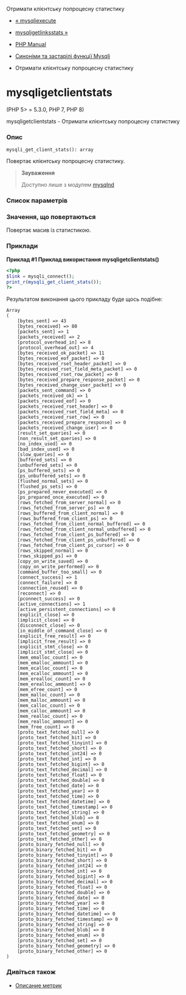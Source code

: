 Отримати клієнтську попроцесну статистику

-   [« mysqliexecute](function.mysqli-execute.html)
    
-   [mysqligetlinksstats »](function.mysqli-get-links-stats.html)
    
-   [PHP Manual](index.html)
    
-   [Синоніми та застарілі функції Mysqli](ref.mysqli.html)
    
-   Отримати клієнтську попроцесну статистику
    

# mysqligetclientstats

(PHP 5> = 5.3.0, PHP 7, PHP 8)

mysqligetclientstats - Отримати клієнтську попроцесну статистику

### Опис

```methodsynopsis
mysqli_get_client_stats(): array
```

Повертає клієнтську попроцесну статистику.

> **Зауваження**
> 
> Доступно лише з модулем [mysqlnd](book.mysqlnd.html)

### Список параметрів

### Значення, що повертаються

Повертає масив із статистикою.

### Приклади

**Приклад #1 Приклад використання **mysqligetclientstats()****

```php
<?php
$link = mysqli_connect();
print_r(mysqli_get_client_stats());
?>
```

Результатом виконання цього прикладу буде щось подібне:

```
Array
(
    [bytes_sent] => 43
    [bytes_received] => 80
    [packets_sent] => 1
    [packets_received] => 2
    [protocol_overhead_in] => 8
    [protocol_overhead_out] => 4
    [bytes_received_ok_packet] => 11
    [bytes_received_eof_packet] => 0
    [bytes_received_rset_header_packet] => 0
    [bytes_received_rset_field_meta_packet] => 0
    [bytes_received_rset_row_packet] => 0
    [bytes_received_prepare_response_packet] => 0
    [bytes_received_change_user_packet] => 0
    [packets_sent_command] => 0
    [packets_received_ok] => 1
    [packets_received_eof] => 0
    [packets_received_rset_header] => 0
    [packets_received_rset_field_meta] => 0
    [packets_received_rset_row] => 0
    [packets_received_prepare_response] => 0
    [packets_received_change_user] => 0
    [result_set_queries] => 0
    [non_result_set_queries] => 0
    [no_index_used] => 0
    [bad_index_used] => 0
    [slow_queries] => 0
    [buffered_sets] => 0
    [unbuffered_sets] => 0
    [ps_buffered_sets] => 0
    [ps_unbuffered_sets] => 0
    [flushed_normal_sets] => 0
    [flushed_ps_sets] => 0
    [ps_prepared_never_executed] => 0
    [ps_prepared_once_executed] => 0
    [rows_fetched_from_server_normal] => 0
    [rows_fetched_from_server_ps] => 0
    [rows_buffered_from_client_normal] => 0
    [rows_buffered_from_client_ps] => 0
    [rows_fetched_from_client_normal_buffered] => 0
    [rows_fetched_from_client_normal_unbuffered] => 0
    [rows_fetched_from_client_ps_buffered] => 0
    [rows_fetched_from_client_ps_unbuffered] => 0
    [rows_fetched_from_client_ps_cursor] => 0
    [rows_skipped_normal] => 0
    [rows_skipped_ps] => 0
    [copy_on_write_saved] => 0
    [copy_on_write_performed] => 0
    [command_buffer_too_small] => 0
    [connect_success] => 1
    [connect_failure] => 0
    [connection_reused] => 0
    [reconnect] => 0
    [pconnect_success] => 0
    [active_connections] => 1
    [active_persistent_connections] => 0
    [explicit_close] => 0
    [implicit_close] => 0
    [disconnect_close] => 0
    [in_middle_of_command_close] => 0
    [explicit_free_result] => 0
    [implicit_free_result] => 0
    [explicit_stmt_close] => 0
    [implicit_stmt_close] => 0
    [mem_emalloc_count] => 0
    [mem_emalloc_ammount] => 0
    [mem_ecalloc_count] => 0
    [mem_ecalloc_ammount] => 0
    [mem_erealloc_count] => 0
    [mem_erealloc_ammount] => 0
    [mem_efree_count] => 0
    [mem_malloc_count] => 0
    [mem_malloc_ammount] => 0
    [mem_calloc_count] => 0
    [mem_calloc_ammount] => 0
    [mem_realloc_count] => 0
    [mem_realloc_ammount] => 0
    [mem_free_count] => 0
    [proto_text_fetched_null] => 0
    [proto_text_fetched_bit] => 0
    [proto_text_fetched_tinyint] => 0
    [proto_text_fetched_short] => 0
    [proto_text_fetched_int24] => 0
    [proto_text_fetched_int] => 0
    [proto_text_fetched_bigint] => 0
    [proto_text_fetched_decimal] => 0
    [proto_text_fetched_float] => 0
    [proto_text_fetched_double] => 0
    [proto_text_fetched_date] => 0
    [proto_text_fetched_year] => 0
    [proto_text_fetched_time] => 0
    [proto_text_fetched_datetime] => 0
    [proto_text_fetched_timestamp] => 0
    [proto_text_fetched_string] => 0
    [proto_text_fetched_blob] => 0
    [proto_text_fetched_enum] => 0
    [proto_text_fetched_set] => 0
    [proto_text_fetched_geometry] => 0
    [proto_text_fetched_other] => 0
    [proto_binary_fetched_null] => 0
    [proto_binary_fetched_bit] => 0
    [proto_binary_fetched_tinyint] => 0
    [proto_binary_fetched_short] => 0
    [proto_binary_fetched_int24] => 0
    [proto_binary_fetched_int] => 0
    [proto_binary_fetched_bigint] => 0
    [proto_binary_fetched_decimal] => 0
    [proto_binary_fetched_float] => 0
    [proto_binary_fetched_double] => 0
    [proto_binary_fetched_date] => 0
    [proto_binary_fetched_year] => 0
    [proto_binary_fetched_time] => 0
    [proto_binary_fetched_datetime] => 0
    [proto_binary_fetched_timestamp] => 0
    [proto_binary_fetched_string] => 0
    [proto_binary_fetched_blob] => 0
    [proto_binary_fetched_enum] => 0
    [proto_binary_fetched_set] => 0
    [proto_binary_fetched_geometry] => 0
    [proto_binary_fetched_other] => 0
)
```

### Дивіться також

-   [Описание метрик](mysqlnd.stats.html)